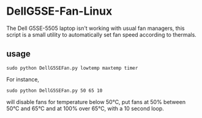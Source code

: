 # DellG5SE-Fan-Linux
The Dell G5SE-5505 laptop isn't working with usual fan managers, this script is a small utility to automatically set fan speed according to thermals.

## usage
```shell
sudo python DellG5SEFan.py lowtemp maxtemp timer
```
For instance, 
```shell
sudo python DellG5SEFan.py 50 65 10
```
will disable fans for temperature below 50°C, put fans at 50% between 50°C and 65°C and at 100% over 65°C, with a 10 second loop.
